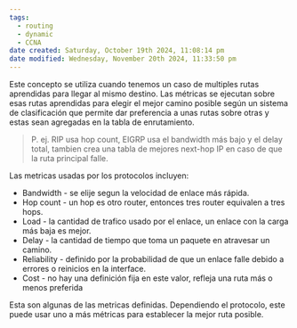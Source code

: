 ```yaml
---
tags:
  - routing
  - dynamic
  - CCNA
date created: Saturday, October 19th 2024, 11:08:14 pm
date modified: Wednesday, November 20th 2024, 11:33:50 pm
---
```


Este concepto se utiliza cuando tenemos un caso de multiples rutas aprendidas para llegar al mismo destino. Las métricas se ejecutan sobre esas rutas aprendidas para elegir el mejor camino posible según un sistema de clasificación que permite dar preferencia a unas rutas sobre otras y estas sean agregadas en la tabla de enrutamiento.

> P. ej. RIP usa hop count, EIGRP usa el bandwidth más bajo y el delay total, tambien crea una tabla de mejores next-hop IP en caso de que la ruta principal falle.  

Las metricas usadas por los protocolos incluyen:
- Bandwidth - se elije segun la velocidad de enlace más rápida.
- Hop count - un hop es otro router, entonces tres router equivalen a tres hops.
- Load - la cantidad de trafico usado por el enlace, un enlace con la carga más baja es mejor. 
- Delay - la cantidad de tiempo que toma un paquete en atravesar un camino.
- Reliability - definido por la probabilidad de que un enlace falle debido a errores o reinicios en la interface.
- Cost - no hay una definición fija en este valor, refleja una ruta más o menos preferida

Esta son algunas de las metricas definidas. Dependiendo el protocolo, este puede usar uno a más métricas para establecer la mejor ruta posible. 
